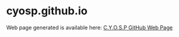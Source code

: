 # cyosp.github.io

Web page generated is available here: [C.Y.O.S.P GitHub Web Page](http://cyosp.github.io/)
